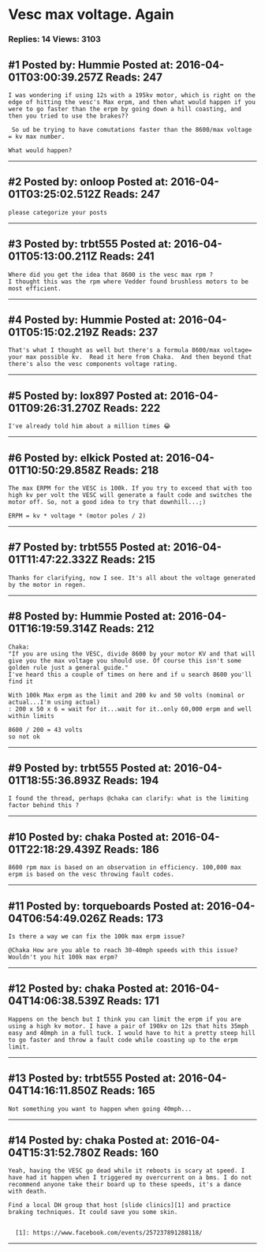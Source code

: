 # Vesc max voltage. Again

### Replies: 14 Views: 3103

## \#1 Posted by: Hummie Posted at: 2016-04-01T03:00:39.257Z Reads: 247

```
I was wondering if using 12s with a 195kv motor, which is right on the edge of hitting the vesc's Max erpm, and then what would happen if you were to go faster than the erpm by going down a hill coasting, and then you tried to use the brakes?? 

 So ud be trying to have comutations faster than the 8600/max voltage = kv max number. 

What would happen?
```

---
## \#2 Posted by: onloop Posted at: 2016-04-01T03:25:02.512Z Reads: 247

```
please categorize your posts
```

---
## \#3 Posted by: trbt555 Posted at: 2016-04-01T05:13:00.211Z Reads: 241

```
Where did you get the idea that 8600 is the vesc max rpm ?
I thought this was the rpm where Vedder found brushless motors to be most efficient.
```

---
## \#4 Posted by: Hummie Posted at: 2016-04-01T05:15:02.219Z Reads: 237

```
That's what I thought as well but there's a formula 8600/max voltage= your max possible kv.  Read it here from Chaka.  And then beyond that there's also the vesc components voltage rating.
```

---
## \#5 Posted by: lox897 Posted at: 2016-04-01T09:26:31.270Z Reads: 222

```
I've already told him about a million times 😂
```

---
## \#6 Posted by: elkick Posted at: 2016-04-01T10:50:29.858Z Reads: 218

```
The max ERPM for the VESC is 100k. If you try to exceed that with too high kv per volt the VESC will generate a fault code and switches the motor off. So, not a good idea to try that downhill...;)

ERPM = kv * voltage * (motor poles / 2)
```

---
## \#7 Posted by: trbt555 Posted at: 2016-04-01T11:47:22.332Z Reads: 215

```
Thanks for clarifying, now I see. It's all about the voltage generated by the motor in regen.
```

---
## \#8 Posted by: Hummie Posted at: 2016-04-01T16:19:59.314Z Reads: 212

```
Chaka:
"If you are using the VESC, divide 8600 by your motor KV and that will give you the max voltage you should use. Of course this isn't some golden rule just a general guide."
I've heard this a couple of times on here and if u search 8600 you'll find it

With 100k Max erpm as the limit and 200 kv and 50 volts (nominal or actual...I'm using actual)
: 200 x 50 x 6 = wait for it...wait for it..only 60,000 erpm and well within limits 

8600 / 200 = 43 volts 
so not ok
```

---
## \#9 Posted by: trbt555 Posted at: 2016-04-01T18:55:36.893Z Reads: 194

```
I found the thread, perhaps @chaka can clarify: what is the limiting factor behind this ?
```

---
## \#10 Posted by: chaka Posted at: 2016-04-01T22:18:29.439Z Reads: 186

```
8600 rpm max is based on an observation in efficiency. 100,000 max erpm is based on the vesc throwing fault codes.
```

---
## \#11 Posted by: torqueboards Posted at: 2016-04-04T06:54:49.026Z Reads: 173

```
Is there a way we can fix the 100k max erpm issue?

@Chaka How are you able to reach 30-40mph speeds with this issue? Wouldn't you hit 100k max erpm?
```

---
## \#12 Posted by: chaka Posted at: 2016-04-04T14:06:38.539Z Reads: 171

```
Happens on the bench but I think you can limit the erpm if you are using a high kv motor. I have a pair of 190kv on 12s that hits 35mph easy and 40mph in a full tuck. I would have to hit a pretty steep hill to go faster and throw a fault code while coasting up to the erpm limit.
```

---
## \#13 Posted by: trbt555 Posted at: 2016-04-04T14:16:11.850Z Reads: 165

```
Not something you want to happen when going 40mph...
```

---
## \#14 Posted by: chaka Posted at: 2016-04-04T15:31:52.780Z Reads: 160

```
Yeah, having the VESC go dead while it reboots is scary at speed. I have had it happen when I triggered my overcurrent on a bms. I do not recommend anyone take their board up to these speeds, it's a dance with death. 

Find a local DH group that host [slide clinics][1] and practice braking techniques. It could save you some skin.


  [1]: https://www.facebook.com/events/257237891288118/
```

---
